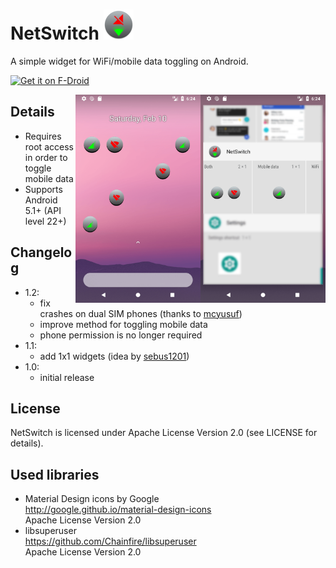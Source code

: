 # NetSwitch ![](app/src/main/res/mipmap-mdpi/ic_launcher_round.png)
A simple widget for WiFi/mobile data toggling on Android.

<a href="https://f-droid.org/packages/cz.antecky.netswitch/" target="_blank">
<img src="https://f-droid.org/badge/get-it-on.png" alt="Get it on F-Droid" height="80"/></a>
<p>
<img align="right" width="200" src="app/src/main/play/en-US/listing/phoneScreenshots/2.png"/>
<img align="right" width="200" src="app/src/main/play/en-US/listing/phoneScreenshots/1.png"/>
</p>


## Details
* Requires root access in order to toggle mobile data 
* Supports Android 5.1+ (API level 22+)

## Changelog
* 1.2:
  * fix crashes on dual SIM phones (thanks to [mcyusuf](https://github.com/mcyusuf))
  * improve method for toggling mobile data
  * phone permission is no longer required
* 1.1:
  * add 1x1 widgets (idea by [sebus1201](https://github.com/sebus1201))
* 1.0:
  * initial release

## License
NetSwitch is licensed under Apache License Version 2.0 (see LICENSE for details).

## Used libraries
* Material Design icons by Google  
http://google.github.io/material-design-icons  
Apache License Version 2.0
* libsuperuser  
https://github.com/Chainfire/libsuperuser  
Apache License Version 2.0  
